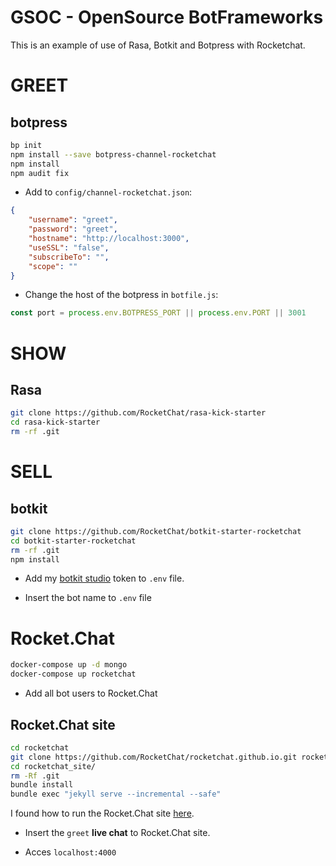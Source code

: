 # GSOC - OpenSource BotFrameworks

This is an example of use of Rasa, Botkit and Botpress with Rocketchat.

# GREET
## botpress
```sh
bp init
npm install --save botpress-channel-rocketchat
npm install
npm audit fix
```
* Add to `config/channel-rocketchat.json`:
```json
{
    "username": "greet",
    "password": "greet",
    "hostname": "http://localhost:3000",
    "useSSL": "false",
    "subscribeTo": "",
    "scope": ""
}
```

* Change the host of the botpress in `botfile.js`:
```js
const port = process.env.BOTPRESS_PORT || process.env.PORT || 3001
```

# SHOW
## Rasa
```sh
git clone https://github.com/RocketChat/rasa-kick-starter
cd rasa-kick-starter
rm -rf .git
```

# SELL
## botkit
```sh
git clone https://github.com/RocketChat/botkit-starter-rocketchat
cd botkit-starter-rocketchat
rm -rf .git
npm install
```

* Add my [botkit studio](https://studio.botkit.ai) token to `.env` file.

* Insert the bot name to `.env` file

# Rocket.Chat
```sh
docker-compose up -d mongo
docker-compose up rocketchat
```

* Add all bot users to Rocket.Chat

## Rocket.Chat site
```sh
cd rocketchat
git clone https://github.com/RocketChat/rocketchat.github.io.git rocketchat_site
cd rocketchat_site/
rm -Rf .git
bundle install
bundle exec "jekyll serve --incremental --safe"
```

I found how to run the Rocket.Chat site [here](https://github.com/RocketChat/rocketchat.github.io/blob/master/CONTRIBUTING.md).

* Insert the `greet` **live chat** to Rocket.Chat site.

* Acces `localhost:4000`
